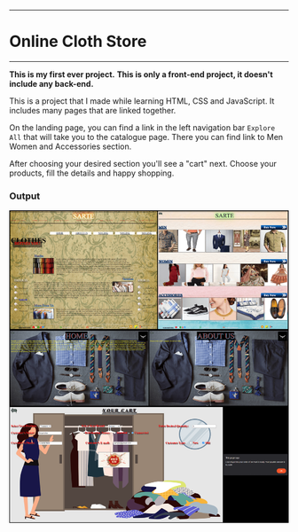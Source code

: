 <hr>
<h1>Online Cloth Store</h1>
<hr>

<b>This is my first ever project.</b>
<b>This is only a front-end project, it doesn't include any back-end.</b>

<p>This is a project that I made while learning HTML, CSS and JavaScript. It includes many pages that are linked together.</p>
<p>On the landing page, you can find a link in the left navigation bar <code>Explore All</code> that will take you to the catalogue page. There you can find link to Men Women and Accessories section.</p>
<p>After choosing your desired section you'll see a "cart" next. Choose your products, fill the details and happy shopping.</p>

<h3>Output</h3>

<img src="./output/output.png">
